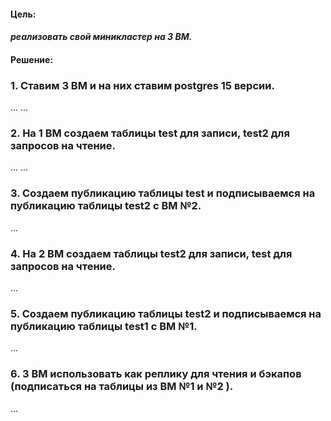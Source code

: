 #### Цель:
#### *реализовать свой миникластер на 3 ВМ.*

#### Решение:  
### 1. Ставим 3 ВМ и на них ставим postgres 15 версии.
...
...
### 2. На 1 ВМ создаем таблицы test для записи, test2 для запросов на чтение.
...
...
### 3. Создаем публикацию таблицы test и подписываемся на публикацию таблицы test2 с ВМ №2.
...

### 4. На 2 ВМ создаем таблицы test2 для записи, test для запросов на чтение.
...

### 5. Создаем публикацию таблицы test2 и подписываемся на публикацию таблицы test1 с ВМ №1.
...

### 6. 3 ВМ использовать как реплику для чтения и бэкапов (подписаться на таблицы из ВМ №1 и №2 ).
...
